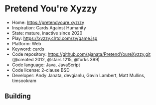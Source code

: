 # Pretend You're Xyzzy

- Home: https://pretendyoure.xyz/zy
- Inspiration: Cards Against Humanity
- State: mature, inactive since 2020
- Play: https://xyzzy.clrtd.com/zy/game.jsp
- Platform: Web
- Keyword: cards
- Code repository: https://github.com/ajanata/PretendYoureXyzzy.git (@created 2012, @stars 1215, @forks 399)
- Code language: Java, JavaScript
- Code license: 2-clause BSD
- Developer: Andy Janata, devgianlu, Gavin Lambert, Matt Mullins, timsookram

## Building
